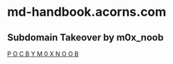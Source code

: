# md-handbook.acorns.com

## Subdomain Takeover by m0x_noob
[P O C B Y M 0 X N O O B](https://javascript:alert(1))
